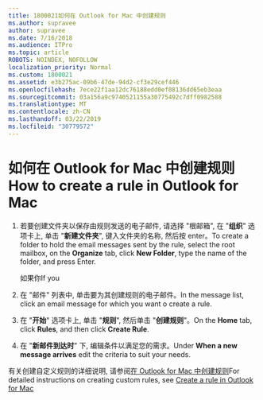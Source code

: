 ```yaml
---
title: 1800021如何在 Outlook for Mac 中创建规则
ms.author: supravee
author: supravee
ms.date: 7/16/2018
ms.audience: ITPro
ms.topic: article
ROBOTS: NOINDEX, NOFOLLOW
localization_priority: Normal
ms.custom: 1800021
ms.assetid: e3b275ac-09b6-47de-94d2-cf3e29cef446
ms.openlocfilehash: 7ece22f1aa12dc76188edd0ef08136dd65eb3eaa
ms.sourcegitcommit: 03a156a9c9740521155a30775492c7dff0982588
ms.translationtype: MT
ms.contentlocale: zh-CN
ms.lasthandoff: 03/22/2019
ms.locfileid: "30779572"
---
```

# <a name="how-to-create-a-rule-in-outlook-for-mac"></a><span data-ttu-id="b96c6-102">如何在 Outlook for Mac 中创建规则</span><span class="sxs-lookup"><span data-stu-id="b96c6-102">How to create a rule in Outlook for Mac</span></span>

1. <span data-ttu-id="b96c6-103">若要创建文件夹以保存由规则发送的电子邮件, 请选择 "根邮箱", 在 "**组织**" 选项卡上, 单击 "**新建文件夹**", 键入文件夹的名称, 然后按 enter。</span><span class="sxs-lookup"><span data-stu-id="b96c6-103">To create a folder to hold the email messages sent by the rule, select the root mailbox, on the **Organize** tab, click **New Folder**, type the name of the folder, and press Enter.</span></span>
    
    <span data-ttu-id="b96c6-104">如果你</span><span class="sxs-lookup"><span data-stu-id="b96c6-104">If you</span></span> 
    
2. <span data-ttu-id="b96c6-105">在 "邮件" 列表中, 单击要为其创建规则的电子邮件。</span><span class="sxs-lookup"><span data-stu-id="b96c6-105">In the message list, click an email message for which you want o create a rule.</span></span>
    
3. <span data-ttu-id="b96c6-106">在 "**开始**" 选项卡上, 单击 "**规则**", 然后单击 "**创建规则**"。</span><span class="sxs-lookup"><span data-stu-id="b96c6-106">On the **Home** tab, click **Rules**, and then click **Create Rule**.</span></span>
    
4. <span data-ttu-id="b96c6-107">在 "**新邮件到达时**" 下, 编辑条件以满足您的需求。</span><span class="sxs-lookup"><span data-stu-id="b96c6-107">Under **When a new message arrives** edit the criteria to suit your needs.</span></span> 
    
<span data-ttu-id="b96c6-108">有关创建自定义规则的详细说明, 请参阅[在 Outlook for Mac 中创建规则](https://aka.ms/AA1uy0v)</span><span class="sxs-lookup"><span data-stu-id="b96c6-108">For detailed instructions on creating custom rules, see [Create a rule in Outlook for Mac](https://aka.ms/AA1uy0v)</span></span>
  

